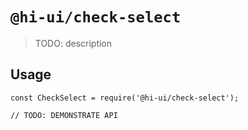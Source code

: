 # `@hi-ui/check-select`

> TODO: description

## Usage

```
const CheckSelect = require('@hi-ui/check-select');

// TODO: DEMONSTRATE API
```
